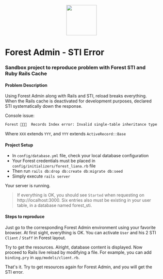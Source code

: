 <div align="center">
  <a href="https://off-works.com">
    <img width="100" height="100" src="https://s3.eu-central-1.amazonaws.com/static.off-works.com/asset/logo/og-logo.png">
  </a>
</div>

# Forest Admin - STI Error
### Sandbox project to reproduce problem with Forest STI and Ruby Rails Cache

#### Problem Description

Using Forest Admin along with Rails and STI, reload breaks everything.
When the Rails cache is deactivated for development purposes, declared STI systematically down the response.

Console issue:
```sh
Forest 🌳🌳🌳  Records Index error: Invalid single-table inheritance type: XXX is not a subclass of YYY
```
Where `XXX` extends `YYY`, and `YYY` extends `ActiveRecord::Base`

#### Project Setup

- In `config/database.yml` file, check your local database configuration
- Your Forest credentials must be placed in `config/initializers/forest_liana.rb` file
- Then run `rails db:drop db:create db:migrate db:seed`
- Simply execute `rails server`

Your server is running.

> If everything is OK, you should see `Started`
> when requesting on http://localhost:3000.
> Six entries also must be existing in your user
> table, in a database named forest_sti.

#### Steps to reproduce

Just go to the corresponding Forest Admin environment using your favorite browser.
At first sight, everything is OK. You can activate `User` and his 2 STI `Client` / `Staff` in Forest layout.

Try to get the resources. Alright, database content is displayed.
Now proceed to Rails live reload by modifying a file. For example, you can add `binding.pry` in `app/models/client.rb`.

That's it. Try to get resources again for Forest Admin, and you will get the STI error.
